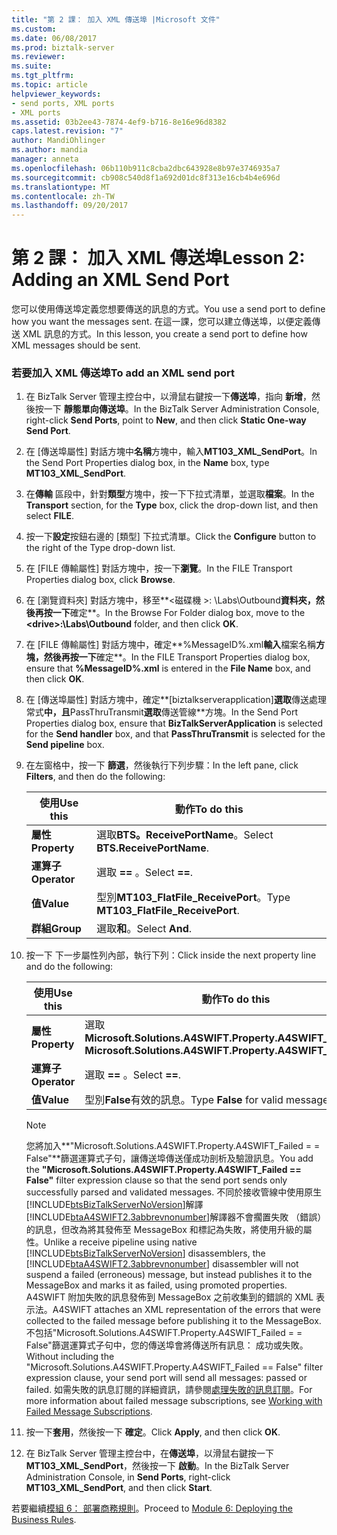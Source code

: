 ```yaml
---
title: "第 2 課： 加入 XML 傳送埠 |Microsoft 文件"
ms.custom: 
ms.date: 06/08/2017
ms.prod: biztalk-server
ms.reviewer: 
ms.suite: 
ms.tgt_pltfrm: 
ms.topic: article
helpviewer_keywords:
- send ports, XML ports
- XML ports
ms.assetid: 03b2ee43-7874-4ef9-b716-8e16e96d8382
caps.latest.revision: "7"
author: MandiOhlinger
ms.author: mandia
manager: anneta
ms.openlocfilehash: 06b110b911c8cba2dbc643928e8b97e3746935a7
ms.sourcegitcommit: cb908c540d8f1a692d01dc8f313e16cb4b4e696d
ms.translationtype: MT
ms.contentlocale: zh-TW
ms.lasthandoff: 09/20/2017
---
```

# <a name="lesson-2-adding-an-xml-send-port"></a><span data-ttu-id="ee2b2-102">第 2 課： 加入 XML 傳送埠</span><span class="sxs-lookup"><span data-stu-id="ee2b2-102">Lesson 2: Adding an XML Send Port</span></span>
<span data-ttu-id="ee2b2-103">您可以使用傳送埠定義您想要傳送的訊息的方式。</span><span class="sxs-lookup"><span data-stu-id="ee2b2-103">You use a send port to define how you want the messages sent.</span></span> <span data-ttu-id="ee2b2-104">在這一課，您可以建立傳送埠，以便定義傳送 XML 訊息的方式。</span><span class="sxs-lookup"><span data-stu-id="ee2b2-104">In this lesson, you create a send port to define how XML messages should be sent.</span></span>  
  
### <a name="to-add-an-xml-send-port"></a><span data-ttu-id="ee2b2-105">若要加入 XML 傳送埠</span><span class="sxs-lookup"><span data-stu-id="ee2b2-105">To add an XML send port</span></span>  
  
1.  <span data-ttu-id="ee2b2-106">在 BizTalk Server 管理主控台中，以滑鼠右鍵按一下**傳送埠**，指向 **新增**，然後按一下 **靜態單向傳送埠**。</span><span class="sxs-lookup"><span data-stu-id="ee2b2-106">In the BizTalk Server Administration Console, right-click **Send Ports**, point to **New**, and then click **Static One-way Send Port**.</span></span>  
  
2.  <span data-ttu-id="ee2b2-107">在 [傳送埠屬性] 對話方塊中**名稱**方塊中，輸入**MT103_XML_SendPort**。</span><span class="sxs-lookup"><span data-stu-id="ee2b2-107">In the Send Port Properties dialog box, in the **Name** box, type **MT103_XML_SendPort**.</span></span>  
  
3.  <span data-ttu-id="ee2b2-108">在**傳輸** 區段中，針對**類型**方塊中，按一下下拉式清單，並選取**檔案**。</span><span class="sxs-lookup"><span data-stu-id="ee2b2-108">In the **Transport** section, for the **Type** box, click the drop-down list, and then select **FILE**.</span></span>  
  
4.  <span data-ttu-id="ee2b2-109">按一下**設定**按鈕右邊的 [類型] 下拉式清單。</span><span class="sxs-lookup"><span data-stu-id="ee2b2-109">Click the **Configure** button to the right of the Type drop-down list.</span></span>  
  
5.  <span data-ttu-id="ee2b2-110">在 [FILE 傳輸屬性] 對話方塊中，按一下**瀏覽**。</span><span class="sxs-lookup"><span data-stu-id="ee2b2-110">In the FILE Transport Properties dialog box, click **Browse**.</span></span>  
  
6.  <span data-ttu-id="ee2b2-111">在 [瀏覽資料夾] 對話方塊中，移至**\<磁碟機 >: \Labs\Outbound**資料夾，然後再按一下**確定**。</span><span class="sxs-lookup"><span data-stu-id="ee2b2-111">In the Browse For Folder dialog box, move to the **\<drive>:\Labs\Outbound** folder, and then click **OK**.</span></span>  
  
7.  <span data-ttu-id="ee2b2-112">在 [FILE 傳輸屬性] 對話方塊中，確定**%MessageID%.xml**輸入**檔案名稱**方塊，然後再按一下**確定**。</span><span class="sxs-lookup"><span data-stu-id="ee2b2-112">In the FILE Transport Properties dialog box, ensure that **%MessageID%.xml** is entered in the **File Name** box, and then click **OK**.</span></span>  
  
8.  <span data-ttu-id="ee2b2-113">在 [傳送埠屬性] 對話方塊中，確定**[biztalkserverapplication]**選取**傳送處理常式**中，且**PassThruTransmit**選取**傳送管線**方塊。</span><span class="sxs-lookup"><span data-stu-id="ee2b2-113">In the Send Port Properties dialog box, ensure that **BizTalkServerApplication** is selected for the **Send handler** box, and that **PassThruTransmit** is selected for the **Send pipeline** box.</span></span>  
  
9. <span data-ttu-id="ee2b2-114">在左窗格中，按一下 **篩選**，然後執行下列步驟：</span><span class="sxs-lookup"><span data-stu-id="ee2b2-114">In the left pane, click **Filters**, and then do the following:</span></span>  
  
    |<span data-ttu-id="ee2b2-115">使用</span><span class="sxs-lookup"><span data-stu-id="ee2b2-115">Use this</span></span>|<span data-ttu-id="ee2b2-116">動作</span><span class="sxs-lookup"><span data-stu-id="ee2b2-116">To do this</span></span>|  
    |--------------|----------------|  
    |<span data-ttu-id="ee2b2-117">**屬性**</span><span class="sxs-lookup"><span data-stu-id="ee2b2-117">**Property**</span></span>|<span data-ttu-id="ee2b2-118">選取**BTS。ReceivePortName**。</span><span class="sxs-lookup"><span data-stu-id="ee2b2-118">Select **BTS.ReceivePortName**.</span></span>|  
    |<span data-ttu-id="ee2b2-119">**運算子**</span><span class="sxs-lookup"><span data-stu-id="ee2b2-119">**Operator**</span></span>|<span data-ttu-id="ee2b2-120">選取 **==** 。</span><span class="sxs-lookup"><span data-stu-id="ee2b2-120">Select **==**.</span></span>|  
    |<span data-ttu-id="ee2b2-121">**值**</span><span class="sxs-lookup"><span data-stu-id="ee2b2-121">**Value**</span></span>|<span data-ttu-id="ee2b2-122">型別**MT103_FlatFile_ReceivePort**。</span><span class="sxs-lookup"><span data-stu-id="ee2b2-122">Type **MT103_FlatFile_ReceivePort**.</span></span>|  
    |<span data-ttu-id="ee2b2-123">**群組**</span><span class="sxs-lookup"><span data-stu-id="ee2b2-123">**Group**</span></span>|<span data-ttu-id="ee2b2-124">選取**和**。</span><span class="sxs-lookup"><span data-stu-id="ee2b2-124">Select **And**.</span></span>|  
  
10. <span data-ttu-id="ee2b2-125">按一下 下一步屬性列內部，執行下列：</span><span class="sxs-lookup"><span data-stu-id="ee2b2-125">Click inside the next property line and do the following:</span></span>  
  
    |<span data-ttu-id="ee2b2-126">使用</span><span class="sxs-lookup"><span data-stu-id="ee2b2-126">Use this</span></span>|<span data-ttu-id="ee2b2-127">動作</span><span class="sxs-lookup"><span data-stu-id="ee2b2-127">To do this</span></span>|  
    |--------------|----------------|  
    |<span data-ttu-id="ee2b2-128">**屬性**</span><span class="sxs-lookup"><span data-stu-id="ee2b2-128">**Property**</span></span>|<span data-ttu-id="ee2b2-129">選取**Microsoft.Solutions.A4SWIFT.Property.A4SWIFT_Failed**</span><span class="sxs-lookup"><span data-stu-id="ee2b2-129">Select **Microsoft.Solutions.A4SWIFT.Property.A4SWIFT_Failed**</span></span>|  
    |<span data-ttu-id="ee2b2-130">**運算子**</span><span class="sxs-lookup"><span data-stu-id="ee2b2-130">**Operator**</span></span>|<span data-ttu-id="ee2b2-131">選取 **==** 。</span><span class="sxs-lookup"><span data-stu-id="ee2b2-131">Select **==**.</span></span>|  
    |<span data-ttu-id="ee2b2-132">**值**</span><span class="sxs-lookup"><span data-stu-id="ee2b2-132">**Value**</span></span>|<span data-ttu-id="ee2b2-133">型別**False**有效的訊息。</span><span class="sxs-lookup"><span data-stu-id="ee2b2-133">Type **False** for valid messages.</span></span>|  
  
    > [!NOTE]
    >  <span data-ttu-id="ee2b2-134">您將加入**"Microsoft.Solutions.A4SWIFT.Property.A4SWIFT_Failed = = False"**篩選運算式子句，讓傳送埠傳送僅成功剖析及驗證訊息。</span><span class="sxs-lookup"><span data-stu-id="ee2b2-134">You add the **"Microsoft.Solutions.A4SWIFT.Property.A4SWIFT_Failed == False"** filter expression clause so that the send port sends only successfully parsed and validated messages.</span></span> <span data-ttu-id="ee2b2-135">不同於接收管線中使用原生[!INCLUDE[btsBizTalkServerNoVersion](../../includes/btsbiztalkservernoversion-md.md)]解譯[!INCLUDE[btaA4SWIFT2.3abbrevnonumber](../../includes/btaa4swift2-3abbrevnonumber-md.md)]解譯器不會擱置失敗 （錯誤） 的訊息，但改為將其發佈至 MessageBox 和標記為失敗，將使用升級的屬性。</span><span class="sxs-lookup"><span data-stu-id="ee2b2-135">Unlike a receive pipeline using native [!INCLUDE[btsBizTalkServerNoVersion](../../includes/btsbiztalkservernoversion-md.md)] disassemblers, the [!INCLUDE[btaA4SWIFT2.3abbrevnonumber](../../includes/btaa4swift2-3abbrevnonumber-md.md)] disassembler will not suspend a failed (erroneous) message, but instead publishes it to the MessageBox and marks it as failed, using promoted properties.</span></span> <span data-ttu-id="ee2b2-136">A4SWIFT 附加失敗的訊息發佈到 MessageBox 之前收集到的錯誤的 XML 表示法。</span><span class="sxs-lookup"><span data-stu-id="ee2b2-136">A4SWIFT attaches an XML representation of the errors that were collected to the failed message before publishing it to the MessageBox.</span></span>  
    > <span data-ttu-id="ee2b2-137">不包括"Microsoft.Solutions.A4SWIFT.Property.A4SWIFT_Failed = = False"篩選運算式子句中，您的傳送埠會將傳送所有訊息： 成功或失敗。</span><span class="sxs-lookup"><span data-stu-id="ee2b2-137">Without including the "Microsoft.Solutions.A4SWIFT.Property.A4SWIFT_Failed == False" filter expression clause, your send port will send all messages: passed or failed.</span></span> <span data-ttu-id="ee2b2-138">如需失敗的訊息訂閱的詳細資訊，請參閱[處理失敗的訊息訂閱](../../adapters-and-accelerators/accelerator-swift/working-with-failed-message-subscriptions.md)。</span><span class="sxs-lookup"><span data-stu-id="ee2b2-138">For more information about failed message subscriptions, see [Working with Failed Message Subscriptions](../../adapters-and-accelerators/accelerator-swift/working-with-failed-message-subscriptions.md).</span></span>  
  
11. <span data-ttu-id="ee2b2-139">按一下**套用**，然後按一下 **確定**。</span><span class="sxs-lookup"><span data-stu-id="ee2b2-139">Click **Apply**, and then click **OK**.</span></span>  
  
12. <span data-ttu-id="ee2b2-140">在 BizTalk Server 管理主控台中，在**傳送埠**，以滑鼠右鍵按一下**MT103_XML_SendPort**，然後按一下 **啟動**。</span><span class="sxs-lookup"><span data-stu-id="ee2b2-140">In the BizTalk Server Administration Console, in **Send Ports**, right-click **MT103_XML_SendPort**, and then click **Start**.</span></span>  
  
 <span data-ttu-id="ee2b2-141">若要繼續[模組 6： 部署商務規則](../../adapters-and-accelerators/accelerator-swift/module-6-deploying-the-business-rules.md)。</span><span class="sxs-lookup"><span data-stu-id="ee2b2-141">Proceed to [Module 6: Deploying the Business Rules](../../adapters-and-accelerators/accelerator-swift/module-6-deploying-the-business-rules.md).</span></span>